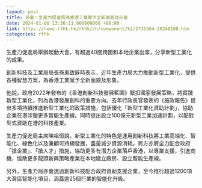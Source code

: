 ```yaml
---
layout: post
title: 孫東：生產力促進局為香港工業賦予全新面貌及形象
date: 2024-01-08 13:36:11.000000000 +08:00
link: https://news.rthk.hk/rthk/ch/component/k2/1735364-20240108.htm
categories: rthk
---
```


生產力促進局舉辦起動大會，有超過40間跨國和本地企業出席，分享新型工業化的成果。

創新科技及工業局局長孫東致辭時表示，近年生產力局大力推動新型工業化，提供各種智慧方案，為香港工業賦予全新面貌及形象。

他說，政府2022年發布的《香港創新科技發展藍圖》緊扣國家發展策略，將實踐新型工業化，列為香港發展創科的重要方向。去年行政長官發表的《施政報告》提出多項持續推進新型工業化的政策措施，包括優化「新型工業化資助計劃」，協助企業在港涉獵更多智能生產線。同時提出設立100億元新型工業加速計劃，以配對型式資助在港的科技產業。

生產力促進局主席陳祖恒說，新型工業化的特色是運用創新科技將工業高端化、智能化、綠色化以及兼顧可持續發展，盡量減少資源消耗。局方亦將全力配合政府「搶企業」、「搶人才」措施，協助更多有潛力企業落戶香港，以專業支援，引進商機，協助更多龍頭新興策略產業在本地建立廠房、設立智能生產線。

另外，生產力局亦會透過創新科技配合政府資助支援企業，至今推行超過1200項大灣區智能化項目，涵蓋逾25個行業的智能化升級。
